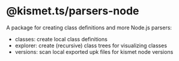 # @kismet.ts/parsers-node

A package for creating class definitions and more Node.js parsers:

- classes: create local class definitions
- explorer: create (recursive) class trees for visualizing classes
- versions: scan local exported upk files for kismet node versions
